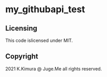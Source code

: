 # my_githubapi_test



## Licensing

This code islicensed under MIT.


## Copyright

2021 K.Kimura @ Juge.Me all rights reserved.
